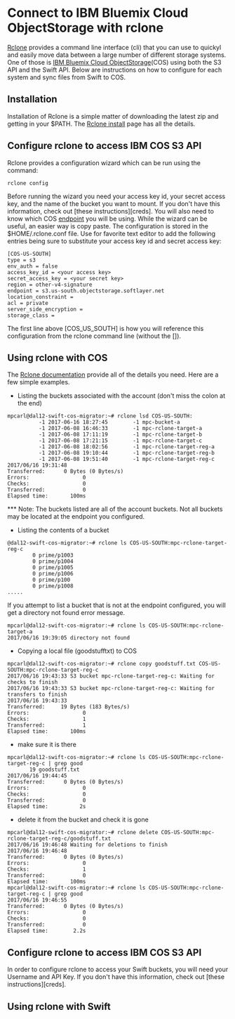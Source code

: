 # Connect to IBM Bluemix Cloud ObjectStorage with rclone
[Rclone][rclone] provides a command line interface (cli) that you can use to quickyl and easily move data between a large number of different storage systems. One of those is [IBM Bluemix Cloud ObjectStorage][cos](COS) using both the S3 API and the Swift API. Below are instructions on how to configure for each system and sync files from Swift to COS.

## Installation
Installation of Rclone is a simple matter of downloading the latest zip and getting in your $PATH. The [Rclone install][install] page has all the details.

## Configure rclone to access IBM COS S3 API
Rclone provides a configuration wizard which can be run using the command:

`rclone config`

Before running the wizard you need your access key id, your secret access key, and the name of the bucket you want to mount. If you don't have this information, check out [these instructions][creds]. You will also need to know which COS [endpoint][endpoints] you will be using. While the wizard can be useful, an easier way is copy paste. The configuration is stored in the $HOME/.rclone.conf file. Use for favorite text editor to add the following entries being sure to substitute your access key id and secret access key:

```
[COS-US-SOUTH]
type = s3
env_auth = false
access_key_id = <your access key>
secret_access_key = <your secret key>
region = other-v4-signature
endpoint = s3.us-south.objectstorage.softlayer.net
location_constraint =
acl = private
server_side_encryption =
storage_class =
```
The first line above [COS_US_SOUTH] is how you will reference this configuration from the rclone command line (without the []).
## Using rclone with COS
The [Rclone documentation][rc-docs] provide all of the details you need. Here are a few simple examples.

* Listing the buckets associated with the account (don't miss the colon at the end)
```
mpcarl@dal12-swift-cos-migrator:~# rclone lsd COS-US-SOUTH:
          -1 2017-06-16 18:27:45        -1 mpc-bucket-a
          -1 2017-06-08 16:46:33        -1 mpc-rclone-target-a
          -1 2017-06-08 17:11:19        -1 mpc-rclone-target-b
          -1 2017-06-08 17:21:15        -1 mpc-rclone-target-c
          -1 2017-06-08 18:02:56        -1 mpc-rclone-target-reg-a
          -1 2017-06-08 19:10:44        -1 mpc-rclone-target-reg-b
          -1 2017-06-08 19:51:40        -1 mpc-rclone-target-reg-c
2017/06/16 19:31:48
Transferred:      0 Bytes (0 Bytes/s)
Errors:                 0
Checks:                 0
Transferred:            0
Elapsed time:       100ms
```
*** Note: The buckets listed are all of the account buckets. Not all buckets may be located at the endpoint you configured.

* Listing the contents of a bucket
```
@dal12-swift-cos-migrator:~# rclone ls COS-US-SOUTH:mpc-rclone-target-reg-c
        0 prime/p1003
        0 prime/p1004
        0 prime/p1005
        0 prime/p1006
        0 prime/p100
        0 prime/p1008
.....
```
If you attempt to list a bucket that is not at the endpoint configured, you will get a directory not found error message.
```
mpcarl@dal12-swift-cos-migrator:~# rclone ls COS-US-SOUTH:mpc-rclone-target-a
2017/06/16 19:39:05 directory not found
```
* Copying a local file (goodstufftxt) to COS
```
mpcarl@dal12-swift-cos-migrator:~# rclone copy goodstuff.txt COS-US-SOUTH:mpc-rclone-target-reg-c
2017/06/16 19:43:33 S3 bucket mpc-rclone-target-reg-c: Waiting for checks to finish
2017/06/16 19:43:33 S3 bucket mpc-rclone-target-reg-c: Waiting for transfers to finish
2017/06/16 19:43:33
Transferred:     19 Bytes (183 Bytes/s)
Errors:                 0
Checks:                 1
Transferred:            1
Elapsed time:       100ms
```

* make sure it is there
```
mpcarl@dal12-swift-cos-migrator:~# rclone ls COS-US-SOUTH:mpc-rclone-target-reg-c | grep good
       19 goodstuff.txt
2017/06/16 19:44:45
Transferred:      0 Bytes (0 Bytes/s)
Errors:                 0
Checks:                 0
Transferred:            0
Elapsed time:          2s
```

* delete it from the bucket and check it is gone
```
mpcarl@dal12-swift-cos-migrator:~# rclone delete COS-US-SOUTH:mpc-rclone-target-reg-c/goodstuff.txt
2017/06/16 19:46:48 Waiting for deletions to finish
2017/06/16 19:46:48
Transferred:      0 Bytes (0 Bytes/s)
Errors:                 0
Checks:                 1
Transferred:            0
Elapsed time:       100ms
mpcarl@dal12-swift-cos-migrator:~# rclone ls COS-US-SOUTH:mpc-rclone-target-reg-c | grep good
2017/06/16 19:46:55
Transferred:      0 Bytes (0 Bytes/s)
Errors:                 0
Checks:                 0
Transferred:            0
Elapsed time:        2.2s
```

## Configure rclone to access IBM COS S3 API
In order to configure rclone to access your Swift buckets, you will need your Username and API Key. If you don't have this information, check out [these instructions][creds].

## Using rclone with Swift



[rclone]: https://rclone.org/
[cos]: https://www.ibm.com/cloud-computing/products/storage/object-storage/
[dl]: https://rclone.org/downloads/
[install]: https://rclone.org/install/
[endpoints]: https://ibm-public-cos.github.io/crs-docs/endpoints
[rc-docs]: https://rclone.org/docs/
